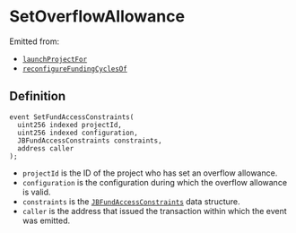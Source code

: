 # SetOverflowAllowance

Emitted from:

* [`launchProjectFor`](../write/launchprojectfor.md)
* [`reconfigureFundingCyclesOf`](../write/reconfigurefundingcyclesof.md)

## Definition

```solidity
event SetFundAccessConstraints(
  uint256 indexed projectId,
  uint256 indexed configuration,
  JBFundAccessConstraints constraints,
  address caller
);
```

* `projectId` is the ID of the project who has set an overflow allowance.
* `configuration` is the configuration during which the overflow allowance is valid.
* `constraints` is the [`JBFundAccessConstraints`](../../../../../../protocol/data-structures/jbfundaccessconstracts.md) data structure.
* `caller` is the address that issued the transaction within which the event was emitted.

